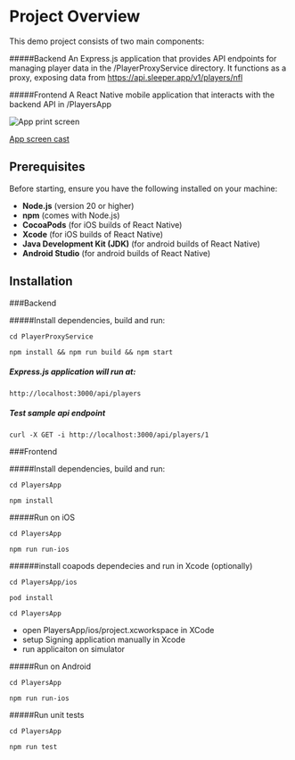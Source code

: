 # Project Overview

This demo project consists of two main components:

#####Backend
An Express.js application that provides API endpoints for managing player data in the /PlayerProxyService directory. It functions as a proxy, exposing data from https://api.sleeper.app/v1/players/nfl

#####Frontend
A React Native mobile application that interacts with the backend API in /PlayersApp

![App print screen](https://drive.google.com/uc?export=download&id=1To5sy9XZ-ogGVPoZh5PP32lKBLiSMNLH)

[App screen cast](https://drive.google.com/file/d/1xlLYAcy1gLtfTGQkGfKsPTSpzf47IjJU/view?usp=sharing)

## Prerequisites

Before starting, ensure you have the following installed on your machine:

* **Node.js** (version 20 or higher)
* **npm** (comes with Node.js)
* **CocoaPods** (for iOS builds of React Native)
* **Xcode** (for iOS builds of React Native)
* **Java Development Kit (JDK)** (for android builds of React Native)
* **Android Studio** (for android builds of React Native)

## Installation

###Backend

#####Install dependencies, build and run:

`cd PlayerProxyService`

`npm install && npm run build && npm start`

##### Express.js application will run at:

`http://localhost:3000/api/players`

##### Test sample api endpoint

`curl -X GET -i http://localhost:3000/api/players/1`

###Frontend

#####Install dependencies, build and run:

`cd PlayersApp`

`npm install`

#####Run on iOS

`cd PlayersApp`

`npm run run-ios`

######install coapods dependecies and run in Xcode (optionally)

`cd PlayersApp/ios`

`pod install`

`cd PlayersApp`

* open PlayersApp/ios/project.xcworkspace in XCode
* setup Signing application manually in Xcode 
* run applicaiton on simulator

#####Run on Android

`cd PlayersApp`

`npm run run-ios`

#####Run unit tests

`cd PlayersApp`

`npm run test`
